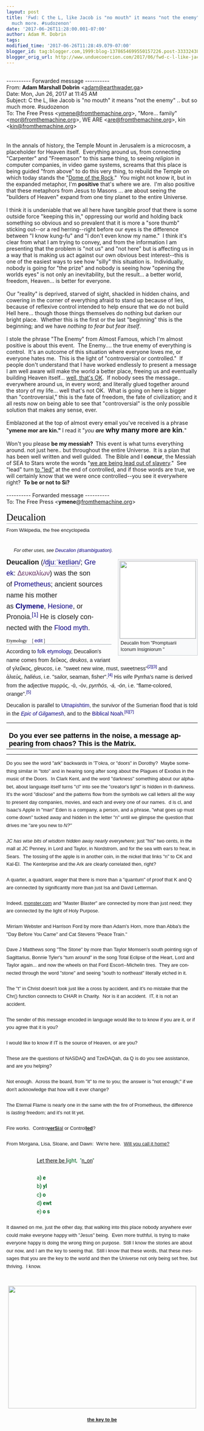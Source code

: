 ```yaml
---
layout: post
title: 'Fwd: C the L, like Jacob is "no mouth" it means "not the enemy" .. but so
  much more. #sudozenon'
date: '2017-06-26T11:28:00.001-07:00'
author: Adam M. Dobrin
tags: 
modified_time: '2017-06-26T11:28:49.079-07:00'
blogger_id: tag:blogger.com,1999:blog-1378654699550157226.post-3333243823829303140
blogger_orig_url: http://www.unduecoercion.com/2017/06/fwd-c-l-like-jacob-is-no-mouth-it-means.html
---
```


<div dir="ltr"><br><div class="gmail_quote">---------- Forwarded message ----------<br>From: <b class="gmail_sendername">Adam Marshall Dobrin</b> <span dir="ltr">&lt;<a href="mailto:adam@earthwader.ga">adam@earthwader.ga</a>&gt;</span><br>Date: Mon, Jun 26, 2017 at 11:45 AM<br>Subject: C the L, like Jacob is &quot;no mouth&quot; it means &quot;not the enemy&quot; .. but so much more. #sudozenon<br>To: The Free Press &lt;<a href="mailto:ymene@fromthemachine.org">ymene@fromthemachine.org</a>&gt;, &quot;More... family&quot; &lt;<a href="mailto:mor@fromthemachine.org">mor@fromthemachine.org</a>&gt;, WE ARE &lt;<a href="mailto:are@fromthemachine.org">are@fromthemachine.org</a>&gt;, kin &lt;<a href="mailto:kin@fromthemachine.org">kin@fromthemachine.org</a>&gt;<br><br><br><div dir="ltr"><div class="gmail_quote"><div dir="ltr"><div>In the annals of history, the Temple Mount in Jerusalem is a microcosm, a placeholder for Heaven itself.  Everything around us, from connecting &quot;Carpenter&quot; and &quot;Freemason&quot; to this same thing, to seeing <i>religion</i> in computer companies, in video game systems, screams that this place is being guided &quot;from above&quot; to do this very thing, to rebuild the Temple on which today stands the &quot;<a href="http://bit.ly/2s8Fd4e" target="_blank">Dome of the Rock</a>.&quot;  You might not know it, but in the expanded metaphor, I&#39;m <b>positive</b> that&#39;s where we are.  I&#39;m also positive that these metaphors from Jesus to Masons ... are about seeing the &quot;builders of Heaven&quot; expand from one tiny planet to the entire Universe.</div><div><br></div><div>I think it is undeniable that we all here have tangible proof that there is some outside force &quot;keeping this in,&quot; oppressing our world and holding back something so obvious and so prevalent that it is more a &quot;sore thumb&quot; sticking out--or a red herring--right before our eyes is the difference between &quot;I know kung-fu&quot; and &quot;I don&#39;t even know my name.&quot;  I think it&#39;s clear from what I am trying to convey, and from the information I am presenting that the problem is &quot;not us&quot; and &quot;not here&quot; but is affecting us in a way that is making us act against our own obvious best interest--this is one of the easiest ways to see how &quot;silly&quot; this situation is.  Individually, nobody is going for &quot;the prize&quot; and nobody is seeing how &quot;opening the worlds eyes&quot; is not only an inevitability, but the result... a better world, freedom, Heaven... is better for everyone.</div><div><br></div><div>Our &quot;reality&quot; is deprived, starved of sight, shackled in hidden chains, and cowering in the corner of everything afraid to stand up because of lies, because of reflexive control intended to help ensure that we do not build Hell here... though those things themselves do nothing but darken our bright place.  Whether this is the first or the last &quot;beginning&quot; this is the beginning; and we have <i>nothing to fear but fear itself</i>.</div><div><br></div><div>I stole the phrase &quot;The Enemy&quot; from Almost Famous, which I&#39;m almost positive is about this event.  The Enemy.... the true enemy of everything is control.  It&#39;s an outcome of this situation where everyone loves me, or everyone hates me.  This is the light of &quot;controversial or controlled.&quot;  If people don&#39;t understand that I have worked endlessly to present a message I am well aware will make the world a better place, freeing us and eventually building Heaven itself... <a href="https://www.youtube.com/watch?v=5pnOgkqJEzs" target="_blank">well, that&#39;s OK</a>.  If nobody sees the message.. everywhere around us, in every word; and literally glued together around the story of my life... well that&#39;s not OK.  What is going on here is bigger than &quot;controversial,&quot; this is the fate of freedom, the fate of civilization; and it all rests now on being able to see that &quot;controversial&quot; is the only possible solution that makes any sense, ever.</div><div><br></div><div>Emblazoned at the top of almost every email you&#39;ve received is a phrase &quot;<b>ymene mor are kin.&quot; </b>I read it &quot;<i>you</i> <b><i>are</i></b> <b><font size="4">why many more are kin</font>.</b>&quot;  </div><div><br></div><div>Won&#39;t you please <b>be my messiah?  </b>This event is what turns everything around. not just here.. but throughout the entire Universe.  It is a plan that has been well written and well guided.  The Bible and I <b>concur</b>, the Messiah of SEA to Stars wrote the words &quot;<a href="http://bit.ly/1VQhQ7L" target="_blank">we are being lead out of slavery</a>.&quot;  See &quot;lead&quot; turn <a href="http://bit.ly/2taYGR8" target="_blank">to &quot;led&quot;</a> at the end of controlled, and if those words are true, we will certainly know that we were once controlled--you see it everywhere right?  <b>To be or not to Si?</b></div><span class="m_-7791615713745447958gmail-"><div><br></div><div class="gmail_quote">---------- Forwarded message ----------<br>To: The Free Press &lt;<b>ymene</b>@<a href="http://fromthemachine.org" target="_blank">fromthemachine.org</a>&gt;<br><br><div dir="ltr"><h1 id="m_-7791615713745447958gmail-m_-2544188156643971597m_-3790956435057162790gmail-firstHeading" class="m_-7791615713745447958gmail-m_-2544188156643971597m_-3790956435057162790gmail-firstHeading" lang="en" style="color:rgb(0,0,0);background:none;font-weight:normal;margin:0px 0px 0.25em;overflow:visible;padding:0px;border-bottom:1px solid rgb(162,169,177);font-size:1.8em;line-height:1.3;font-family:&quot;Linux Libertine&quot;,Georgia,Times,serif">Deucalion</h1><div id="m_-7791615713745447958gmail-m_-2544188156643971597m_-3790956435057162790gmail-bodyContent" class="m_-7791615713745447958gmail-m_-2544188156643971597m_-3790956435057162790gmail-mw-body-content" style="line-height:1.6"><div id="m_-7791615713745447958gmail-m_-2544188156643971597m_-3790956435057162790gmail-siteSub" style="font-family:sans-serif;font-size:12.88px">From Wikipedia, the free encyclopedia</div><div id="m_-7791615713745447958gmail-m_-2544188156643971597m_-3790956435057162790gmail-contentSub" style="font-family:sans-serif;font-size:11.76px;line-height:1.2em;margin:0px 0px 1.4em 1em;color:rgb(84,84,84);width:auto"></div><div id="m_-7791615713745447958gmail-m_-2544188156643971597m_-3790956435057162790gmail-jump-to-nav" class="m_-7791615713745447958gmail-m_-2544188156643971597m_-3790956435057162790gmail-mw-jump" style="font-family:sans-serif;font-size:0.875em;overflow:hidden;height:0px;zoom:1;margin-bottom:1.4em"><a href="https://en.wikipedia.org/wiki/Deucalion#mw-head" style="text-decoration-line:none;color:rgb(11,0,128);background:none" target="_blank"></a><a href="https://en.wikipedia.org/wiki/Deucalion#p-search" style="text-decoration-line:none;color:rgb(11,0,128);background:none" target="_blank"></a></div><div id="m_-7791615713745447958gmail-m_-2544188156643971597m_-3790956435057162790gmail-mw-content-text" lang="en" dir="ltr" class="m_-7791615713745447958gmail-m_-2544188156643971597m_-3790956435057162790gmail-mw-content-ltr" style="direction:ltr"><div class="m_-7791615713745447958gmail-m_-2544188156643971597m_-3790956435057162790gmail-mw-parser-output"><div class="m_-7791615713745447958gmail-m_-2544188156643971597m_-3790956435057162790gmail-hatnote m_-7791615713745447958gmail-m_-2544188156643971597m_-3790956435057162790gmail-navigation-not-searchable" style="font-family:sans-serif;font-size:0.875em;font-style:italic;padding-left:1.6em;margin-bottom:0.5em">For other uses, see <a href="https://en.wikipedia.org/wiki/Deucalion_(disambiguation)" class="m_-7791615713745447958gmail-m_-2544188156643971597m_-3790956435057162790gmail-mw-disambig" title="Deucalion (disambiguation)" style="text-decoration-line:none;color:rgb(11,0,128);background:none" target="_blank">Deucalion (disambiguation)</a>.</div><div class="m_-7791615713745447958gmail-m_-2544188156643971597m_-3790956435057162790gmail-thumb m_-7791615713745447958gmail-m_-2544188156643971597m_-3790956435057162790gmail-tright" style="font-family:sans-serif;font-size:0.875em;clear:right;float:right;margin:0.5em 0px 1.3em 1.4em;width:auto;background-color:transparent"><div class="m_-7791615713745447958gmail-m_-2544188156643971597m_-3790956435057162790gmail-thumbinner" style="min-width:100px;border:1px solid rgb(200,204,209);padding:3px;background-color:rgb(248,249,250);font-size:13.16px;text-align:center;overflow:hidden;width:202px"><a href="https://en.wikipedia.org/wiki/File:Deucalion.jpg" class="m_-7791615713745447958gmail-m_-2544188156643971597m_-3790956435057162790gmail-image" style="text-decoration-line:none;color:rgb(11,0,128);background:none" target="_blank"><img alt="" src="https://upload.wikimedia.org/wikipedia/commons/thumb/4/41/Deucalion.jpg/200px-Deucalion.jpg" width="200" height="204" class="m_-7791615713745447958gmail-m_-2544188156643971597m_-3790956435057162790gmail-thumbimage" style="border:1px solid rgb(200,204,209);vertical-align:middle;background-color:rgb(255,255,255)"></a><div class="m_-7791615713745447958gmail-m_-2544188156643971597m_-3790956435057162790gmail-thumbcaption" style="border:0px;line-height:1.4em;padding:3px;font-size:12.3704px;text-align:left"><div class="m_-7791615713745447958gmail-m_-2544188156643971597m_-3790956435057162790gmail-magnify" style="float:right;margin-left:3px;margin-right:0px"><a href="https://en.wikipedia.org/wiki/File:Deucalion.jpg" class="m_-7791615713745447958gmail-m_-2544188156643971597m_-3790956435057162790gmail-internal" title="Enlarge" style="text-decoration-line:none;color:rgb(11,0,128);background-color:initial;display:block;text-indent:15px;white-space:nowrap;overflow:hidden;width:15px;height:11px" target="_blank"></a></div>Deucalin from &quot;Promptuarii Iconum Insigniorum &quot;</div></div></div><p style="margin:0.5em 0px;line-height:inherit"><font size="4"><b style="font-family:sans-serif">Deucalion</b><font face="sans-serif"> (</font><span class="m_-7791615713745447958gmail-m_-2544188156643971597m_-3790956435057162790gmail-nowrap" style="font-family:sans-serif;white-space:nowrap"><span class="m_-7791615713745447958gmail-m_-2544188156643971597m_-3790956435057162790gmail-IPA m_-7791615713745447958gmail-m_-2544188156643971597m_-3790956435057162790gmail-nopopups m_-7791615713745447958gmail-m_-2544188156643971597m_-3790956435057162790gmail-noexcerpt"><a href="https://en.wikipedia.org/wiki/Help:IPA_for_English" title="Help:IPA for English" style="color:rgb(11,0,128);background:none;text-decoration-line:none" target="_blank">/<span style="border-bottom:1px dotted"><span title="&#39;d&#39; in &#39;dye&#39;">d</span><span title="/juː/ long &#39;u&#39; in &#39;cute&#39;">juː</span><span title="/ˈ/ primary stress follows">ˈ</span><span title="&#39;k&#39; in &#39;kind&#39;">k</span><span title="/eɪ/ long &#39;a&#39; in &#39;base&#39;">eɪ</span><span title="&#39;l&#39; in &#39;lie&#39;">l</span><span title="/i/ &#39;y&#39; in &#39;happy&#39;">i</span><span title="/ən/ &#39;on&#39; in &#39;button&#39;">ən</span></span>/</a></span></span><font face="sans-serif">; </font><a href="https://en.wikipedia.org/wiki/Greek_language" title="Greek language" style="font-family:sans-serif;text-decoration-line:none;color:rgb(11,0,128);background:none" target="_blank">Gre<wbr>ek</a><font face="sans-serif">: </font><span lang="grc" style="font-family:sans-serif"><a href="https://en.wiktionary.org/wiki/%CE%94%CE%B5%CF%85%CE%BA%CE%B1%CE%BB%CE%AF%CF%89%CE%BD#Ancient_Greek" class="m_-7791615713745447958gmail-m_-2544188156643971597m_-3790956435057162790extiw" title="wikt:Δευκαλίων" style="text-decoration-line:none;color:rgb(102,51,102);background:none" target="_blank">Δευκαλίων</a></span><font face="sans-serif">) was the son of </font><a href="https://en.wikipedia.org/wiki/Prometheus" title="Prometheus" style="font-family:sans-serif;text-decoration-line:none;color:rgb(11,0,128);background:none" target="_blank">Prometheus</a><font face="sans-serif">; ancient sources name his mother as </font><a href="https://en.wikipedia.org/wiki/Clymene_(mythology)" title="Clymene (mythology)" style="text-decoration-line:none;color:rgb(11,0,128);background:none" target="_blank"><b><font face="arial black, sans-serif">Clymene</font></b></a><font face="sans-serif">, </font><a href="https://en.wikipedia.org/wiki/Hesione#Others_named_Hesione" title="Hesione" style="font-family:sans-serif;text-decoration-line:none;color:rgb(11,0,128);background:none" target="_blank">Hesione</a><font face="sans-serif">, or Pronoia.</font><sup id="m_-7791615713745447958gmail-m_-2544188156643971597m_-3790956435057162790gmail-cite_ref-1" class="m_-7791615713745447958gmail-m_-2544188156643971597m_-3790956435057162790gmail-reference" style="font-family:sans-serif;line-height:1;unicode-bidi:isolate;white-space:nowrap"><a href="https://en.wikipedia.org/wiki/Deucalion#cite_note-1" style="text-decoration-line:none;color:rgb(11,0,128);background:none" target="_blank">[1]</a></sup><font face="sans-serif"> He is closely connected with the </font><a href="https://en.wikipedia.org/wiki/Flood_myth" title="Flood myth" style="font-family:sans-serif;text-decoration-line:none;color:rgb(11,0,128);background:none" target="_blank">Flood myth</a><font face="sans-serif">.</font></font></p><h2 style="font-family:&quot;Linux Libertine&quot;,Georgia,Times,serif;font-size:0.875em;color:rgb(0,0,0);background-image:none;background-position:initial;background-size:initial;background-repeat:initial;background-origin:initial;background-clip:initial;font-weight:normal;margin:1em 0px 0.25em;overflow:hidden;padding:0px;border-bottom:1px solid rgb(162,169,177);line-height:1.3"><span class="m_-7791615713745447958gmail-m_-2544188156643971597m_-3790956435057162790gmail-mw-headline" id="m_-7791615713745447958gmail-m_-2544188156643971597m_-3790956435057162790gmail-Etymology">Etymology</span><span class="m_-7791615713745447958gmail-m_-2544188156643971597m_-3790956435057162790gmail-mw-editsection" style="font-size:small;margin-left:1em;vertical-align:baseline;line-height:1em;display:inline-block;font-family:sans-serif;white-space:nowrap;unicode-bidi:isolate"><span class="m_-7791615713745447958gmail-m_-2544188156643971597m_-3790956435057162790gmail-mw-editsection-bracket" style="margin-right:0.25em;color:rgb(85,85,85)">[</span><a href="https://en.wikipedia.org/w/index.php?title=Deucalion&amp;action=edit&amp;section=1" title="Edit section: Etymology" style="text-decoration-line:none;color:rgb(11,0,128);background:none" target="_blank">edit</a><span class="m_-7791615713745447958gmail-m_-2544188156643971597m_-3790956435057162790gmail-mw-editsection-bracket" style="margin-left:0.25em;color:rgb(85,85,85)">]</span></span></h2><p style="font-family:sans-serif;font-size:14px;margin:0.5em 0px;line-height:inherit">According to <a href="https://en.wikipedia.org/wiki/Folk_etymology" title="Folk etymology" style="text-decoration-line:none;color:rgb(11,0,128);background:none" target="_blank">folk etymology</a>, Deucalion&#39;s name comes from δεῦκος, <i>deukos</i>, a variant of γλεῦκος, <i>gleucos</i>, i.e. &quot;sweet new wine, must, sweetness&quot;<sup id="m_-7791615713745447958gmail-m_-2544188156643971597m_-3790956435057162790gmail-cite_ref-LSJ_2-0" class="m_-7791615713745447958gmail-m_-2544188156643971597m_-3790956435057162790gmail-reference" style="line-height:1;unicode-bidi:isolate;white-space:nowrap;font-size:11.2px"><a href="https://en.wikipedia.org/wiki/Deucalion#cite_note-LSJ-2" style="text-decoration-line:none;color:rgb(11,0,128);background:none" target="_blank">[2]</a></sup><sup id="m_-7791615713745447958gmail-m_-2544188156643971597m_-3790956435057162790gmail-cite_ref-LSJ1_3-0" class="m_-7791615713745447958gmail-m_-2544188156643971597m_-3790956435057162790gmail-reference" style="line-height:1;unicode-bidi:isolate;white-space:nowrap;font-size:11.2px"><a href="https://en.wikipedia.org/wiki/Deucalion#cite_note-LSJ1-3" style="text-decoration-line:none;color:rgb(11,0,128);background:none" target="_blank">[3]</a></sup> and ἁλιεύς, <i>haliéus</i>, i.e. &quot;sailor, seaman, fisher&quot;.<sup id="m_-7791615713745447958gmail-m_-2544188156643971597m_-3790956435057162790gmail-cite_ref-LSJ2_4-0" class="m_-7791615713745447958gmail-m_-2544188156643971597m_-3790956435057162790gmail-reference" style="line-height:1;unicode-bidi:isolate;white-space:nowrap;font-size:11.2px"><a href="https://en.wikipedia.org/wiki/Deucalion#cite_note-LSJ2-4" style="text-decoration-line:none;color:rgb(11,0,128);background:none" target="_blank">[4]</a></sup> His wife Pyrrha&#39;s name is derived from the adjective πυρρός, -ά, -όν, <i>pyrrhós, -á, -ón</i>, i.e. &quot;flame-colored, orange&quot;.<sup id="m_-7791615713745447958gmail-m_-2544188156643971597m_-3790956435057162790gmail-cite_ref-LSJ3_5-0" class="m_-7791615713745447958gmail-m_-2544188156643971597m_-3790956435057162790gmail-reference" style="line-height:1;unicode-bidi:isolate;white-space:nowrap;font-size:11.2px"><a href="https://en.wikipedia.org/wiki/Deucalion#cite_note-LSJ3-5" style="text-decoration-line:none;color:rgb(11,0,128);background:none" target="_blank">[5]</a></sup></p><p style="font-family:sans-serif;font-size:14px;margin:0.5em 0px;line-height:inherit">Deucalion is parallel to <a href="https://en.wikipedia.org/wiki/Utnapishtim" title="Utnapishtim" style="text-decoration-line:none;color:rgb(11,0,128);background:none" target="_blank">Utnapishtim</a>, the survivor of the Sumerian flood that is told in the <i><a href="https://en.wikipedia.org/wiki/Epic_of_Gilgamesh" title="Epic of Gilgamesh" style="text-decoration-line:none;color:rgb(11,0,128);background:none" target="_blank">Epic of Gilgamesh</a></i>, and to the <a href="https://en.wikipedia.org/wiki/Biblical" class="m_-7791615713745447958gmail-m_-2544188156643971597m_-3790956435057162790gmail-mw-redirect" title="Biblical" style="text-decoration-line:none;color:rgb(11,0,128);background:none" target="_blank">Biblical</a> <a href="https://en.wikipedia.org/wiki/Noah" title="Noah" style="text-decoration-line:none;color:rgb(11,0,128);background:none" target="_blank">Noah</a>.<sup id="m_-7791615713745447958gmail-m_-2544188156643971597m_-3790956435057162790gmail-cite_ref-6" class="m_-7791615713745447958gmail-m_-2544188156643971597m_-3790956435057162790gmail-reference" style="line-height:1;unicode-bidi:isolate;white-space:nowrap;font-size:11.2px"><a href="https://en.wikipedia.org/wiki/Deucalion#cite_note-6" style="text-decoration-line:none;color:rgb(11,0,128);background:none" target="_blank">[6]</a></sup><sup id="m_-7791615713745447958gmail-m_-2544188156643971597m_-3790956435057162790gmail-cite_ref-7" class="m_-7791615713745447958gmail-m_-2544188156643971597m_-3790956435057162790gmail-reference" style="line-height:1;unicode-bidi:isolate;white-space:nowrap;font-size:11.2px"><a href="https://en.wikipedia.org/wiki/Deucalion#cite_note-7" style="text-decoration-line:none;color:rgb(11,0,128);background:none" target="_blank">[7]</a></sup></p><span class="m_-7791615713745447958gmail-m_-2544188156643971597HOEnZb" style="font-family:sans-serif;font-size:0.875em"><table width="100%" cellpadding="0" cellspacing="0" border="0" style="color:rgb(0,0,0);font-family:arial,sans-serif;font-size:13px"><tbody><tr><td><font size="+1"><b><br>Do you ever see patterns in the noise, a message appearing from chaos? This is the Matrix.</b></font><br></td></tr></tbody></table><hr style="color:rgb(0,0,0);font-family:arial,sans-serif;font-size:13px"><span style="font-family:arial,sans-serif;font-size:12.8px">Do you see the word &quot;ark&quot; backwards in &#39;T&#39;okra, or &quot;doors&quot; in Dorothy?  Maybe something similar in &quot;toto&quot; and in hearing song after song about the Plagues of Exodus in the music of the Doors.  In Clark Kent, and the word &quot;darkness&quot; something about our alphabet, about language itself turns &quot;cl&quot; into see the &quot;creator&#39;s light&quot; is hidden in th darkness.  It&#39;s the word &quot;disclose&quot; and the patterns flow from the symbols we call letters all the way to present day companies, movies, and each and every one of our names.  d is cl, and Isaac&#39;s Apple in &quot;man&quot; Eden is a company, a person, and a phrase, &quot;what goes up must come down&quot; tucked away and hidden in the letter &quot;n&quot; until we glimpse the question that drives me &quot;are you new to </span><i style="font-family:arial,sans-serif;font-size:12.8px">N?&quot;  </i><div style="font-family:arial,sans-serif;font-size:12.8px"><i><br></i></div><div style="font-family:arial,sans-serif;font-size:12.8px"><i>JC has wise bits of wisdom hidden away nearly everywhere; </i>just &quot;his&quot; two cents, in the mall at JC Penney, in Lord and Taylor, in Nordstrom, and for the sea with ears to hear, in Sears.  The tossing of the apple is in another coin, in the nickel that links &quot;n&quot; to CK and Kal-El.  The Kenterprise and the Ark are clearly correlated then, right?</div><div style="font-family:arial,sans-serif;font-size:12.8px"><br></div><div style="font-family:arial,sans-serif;font-size:12.8px">A quarter, a quadrant, <i>wager</i><b> </b>that there is more than a &quot;quantum&quot; of proof that K and Q are connected by significantly more than just Isa and David Letterman.  </div><div style="font-family:arial,sans-serif;font-size:12.8px"><br></div><div style="font-family:arial,sans-serif;font-size:12.8px">Indeed, <a href="http://monster.com/" target="_blank">monster.com</a> and &quot;Master Blaster&quot; are connected by more than just need; they are connected by the light of Holy Purpose.  </div><div style="font-family:arial,sans-serif;font-size:12.8px"><br></div><div style="font-family:arial,sans-serif;font-size:12.8px">Mirriam Webster and Harrison Ford by more than Adam&#39;s Horn, more than Abba&#39;s the &quot;Day Before You Came&quot; and Cat Stevens &quot;Peace Train.&quot;</div><div style="font-family:arial,sans-serif;font-size:12.8px"><br></div><div style="font-family:arial,sans-serif;font-size:12.8px">Dave J Matthews song &quot;The Stone&quot; by more than Taylor Momsen&#39;s south pointing sign of Sagittarius, Bonnie Tyler&#39;s &quot;turn around&quot; in the song Total Eclipse of the Heart, Lord and Taylor again... and now the wheels on that Ford Escort--Michelin tires.  They are connected through the word &quot;stone&quot; and seeing &quot;south to northeast&quot; literally etched in it.</div><div style="font-family:arial,sans-serif;font-size:12.8px"><br></div><div style="font-family:arial,sans-serif;font-size:12.8px">The &quot;t&quot; in Christ doesn&#39;t look just like a cross by accident, and it&#39;s no mistake that the Chr() function connects to CHAR in Charity.  Nor is it an accident.  IT, it is not an accident.</div><div style="font-family:arial,sans-serif;font-size:12.8px"><br></div><div style="font-family:arial,sans-serif;font-size:12.8px">The sender of this message encoded in language would like to to know if you are it, or if you agree that it is you?</div><div style="font-family:arial,sans-serif;font-size:12.8px"><br></div><div style="font-family:arial,sans-serif;font-size:12.8px">I would like to know if IT is the source of Heaven, or are you?</div><div style="font-family:arial,sans-serif;font-size:12.8px"><br></div><div style="font-family:arial,sans-serif;font-size:12.8px">These are the questions of NASDAQ and TzeDAQah, da Q is do you see assistance, and are you helping?</div><div style="font-family:arial,sans-serif;font-size:12.8px"><br></div><div style="font-family:arial,sans-serif;font-size:12.8px">Not enough.  Across the board, from &quot;it&quot; to me to you; the answer is &quot;not enough;&quot; if we don&#39;t acknowledge that how will it ever change?</div><div style="font-family:arial,sans-serif;font-size:12.8px"><br></div><div style="font-family:arial,sans-serif;font-size:12.8px">The Eternal Flame is nearly one in the same with the fire of Prometheus, the difference is <i>lasting</i> freedom; and it&#39;s not lit yet.  </div><div style="font-family:arial,sans-serif;font-size:12.8px"><br></div><div style="font-family:arial,sans-serif;font-size:12.8px">Fire works.  Contro<b><u>ver</u></b><a href="https://www.prlog.org/12646889-so-you-think-you-can-tell-heaven-from-hell-fake-blue-skies-from-antagonizing-pain.html" target="_blank"><b>Si</b></a><a href="https://www.prlog.org/12642043-announcing-the-seagate-spockalypse-of-nt-rods-dens-and-berries.html" target="_blank">al</a> or Control<u><a href="https://www.prlog.org/12642043-announcing-the-seagate-spockalypse-of-nt-rods-dens-and-berries.html" target="_blank"><b>led</b></a></u>?</div><div style="font-family:arial,sans-serif;font-size:12.8px"><br></div><div style="font-family:arial,sans-serif;font-size:12.8px">From Morgana, Lisa, Sloane, and Dawn:  We&#39;re here.  <a href="https://www.youtube.com/watch?v=psIuidkkLjI" target="_blank">Will you call it home?</a>  </div></span></div></div></div></div></div></span></div></div><blockquote style="margin:0 0 0 40px;border:none;padding:0px"><blockquote style="margin:0 0 0 40px;border:none;padding:0px"><div class="gmail_quote"><div><span class="m_-7791615713745447958gmail-"><div class="gmail_quote"><div dir="ltr"><div class="m_-7791615713745447958gmail-m_-2544188156643971597m_-3790956435057162790gmail-mw-body-content" style="line-height:1.6;font-size:0.875em;font-family:sans-serif"><div lang="en" dir="ltr" class="m_-7791615713745447958gmail-m_-2544188156643971597m_-3790956435057162790gmail-mw-content-ltr" style="direction:ltr"><div class="m_-7791615713745447958gmail-m_-2544188156643971597m_-3790956435057162790gmail-mw-parser-output"><span class="m_-7791615713745447958gmail-m_-2544188156643971597HOEnZb"><div style="font-family:arial,sans-serif;font-size:12.8px"><span style="color:rgb(0,102,33);font-size:14px;font-family:Roboto,arial,sans-serif;white-space:nowrap"><br></span></div></span></div></div></div></div></div></span></div></div></blockquote><blockquote style="margin:0 0 0 40px;border:none;padding:0px"><div class="gmail_quote"><div><span class="m_-7791615713745447958gmail-"><div class="gmail_quote"><div dir="ltr"><div class="m_-7791615713745447958gmail-m_-2544188156643971597m_-3790956435057162790gmail-mw-body-content" style="line-height:1.6;font-size:0.875em;font-family:sans-serif"><div lang="en" dir="ltr" class="m_-7791615713745447958gmail-m_-2544188156643971597m_-3790956435057162790gmail-mw-content-ltr" style="direction:ltr"><div class="m_-7791615713745447958gmail-m_-2544188156643971597m_-3790956435057162790gmail-mw-parser-output"><span class="m_-7791615713745447958gmail-m_-2544188156643971597HOEnZb"><div style="font-family:arial,sans-serif;font-size:12.8px"><span style="color:rgb(0,102,33);font-size:14px;font-family:Roboto,arial,sans-serif;white-space:nowrap"><a href="https://www.youtube.com/watch?v=u9Dg-g7t2l4" target="_blank">Let there be l</a>ight,  &quot;<a href="https://www.youtube.com/watch?v=RNteFsnI_uA" target="_blank">n_on</a>&quot;</span></div></span></div></div></div></div></div></span></div></div></blockquote><blockquote style="margin:0 0 0 40px;border:none;padding:0px"><div class="gmail_quote"><div><span class="m_-7791615713745447958gmail-"><div class="gmail_quote"><div dir="ltr"><div class="m_-7791615713745447958gmail-m_-2544188156643971597m_-3790956435057162790gmail-mw-body-content" style="line-height:1.6;font-size:0.875em;font-family:sans-serif"><div lang="en" dir="ltr" class="m_-7791615713745447958gmail-m_-2544188156643971597m_-3790956435057162790gmail-mw-content-ltr" style="direction:ltr"><div class="m_-7791615713745447958gmail-m_-2544188156643971597m_-3790956435057162790gmail-mw-parser-output"><span class="m_-7791615713745447958gmail-m_-2544188156643971597HOEnZb"><div style="font-family:arial,sans-serif;font-size:12.8px"><span style="color:rgb(0,102,33);font-size:14px;font-family:Roboto,arial,sans-serif;white-space:nowrap"><br></span></div></span></div></div></div></div></div></span></div></div></blockquote><blockquote style="margin:0 0 0 40px;border:none;padding:0px"><div class="gmail_quote"><div><span class="m_-7791615713745447958gmail-"><div class="gmail_quote"><div dir="ltr"><div class="m_-7791615713745447958gmail-m_-2544188156643971597m_-3790956435057162790gmail-mw-body-content" style="line-height:1.6;font-size:0.875em;font-family:sans-serif"><div lang="en" dir="ltr" class="m_-7791615713745447958gmail-m_-2544188156643971597m_-3790956435057162790gmail-mw-content-ltr" style="direction:ltr"><div class="m_-7791615713745447958gmail-m_-2544188156643971597m_-3790956435057162790gmail-mw-parser-output"><span class="m_-7791615713745447958gmail-m_-2544188156643971597HOEnZb"><div style="font-family:arial,sans-serif;font-size:12.8px"><span style="color:rgb(0,102,33);font-size:14px;font-family:Roboto,arial,sans-serif;white-space:nowrap">a<b>) e</b></span></div></span></div></div></div></div></div></span></div></div></blockquote><blockquote style="margin:0 0 0 40px;border:none;padding:0px"><div class="gmail_quote"><div><span class="m_-7791615713745447958gmail-"><div class="gmail_quote"><div dir="ltr"><div class="m_-7791615713745447958gmail-m_-2544188156643971597m_-3790956435057162790gmail-mw-body-content" style="line-height:1.6;font-size:0.875em;font-family:sans-serif"><div lang="en" dir="ltr" class="m_-7791615713745447958gmail-m_-2544188156643971597m_-3790956435057162790gmail-mw-content-ltr" style="direction:ltr"><div class="m_-7791615713745447958gmail-m_-2544188156643971597m_-3790956435057162790gmail-mw-parser-output"><span class="m_-7791615713745447958gmail-m_-2544188156643971597HOEnZb"><div style="font-family:arial,sans-serif;font-size:12.8px"><span style="color:rgb(0,102,33);font-size:14px;font-family:Roboto,arial,sans-serif;white-space:nowrap">b<b>) yl</b></span></div></span></div></div></div></div></div></span></div></div></blockquote><blockquote style="margin:0 0 0 40px;border:none;padding:0px"><div class="gmail_quote"><div><span class="m_-7791615713745447958gmail-"><div class="gmail_quote"><div dir="ltr"><div class="m_-7791615713745447958gmail-m_-2544188156643971597m_-3790956435057162790gmail-mw-body-content" style="line-height:1.6;font-size:0.875em;font-family:sans-serif"><div lang="en" dir="ltr" class="m_-7791615713745447958gmail-m_-2544188156643971597m_-3790956435057162790gmail-mw-content-ltr" style="direction:ltr"><div class="m_-7791615713745447958gmail-m_-2544188156643971597m_-3790956435057162790gmail-mw-parser-output"><span class="m_-7791615713745447958gmail-m_-2544188156643971597HOEnZb"><div style="font-family:arial,sans-serif;font-size:12.8px"><span style="color:rgb(0,102,33);font-size:14px;font-family:Roboto,arial,sans-serif;white-space:nowrap">c<b>) o</b></span></div></span></div></div></div></div></div></span></div></div></blockquote><blockquote style="margin:0 0 0 40px;border:none;padding:0px"><div class="gmail_quote"><div><span class="m_-7791615713745447958gmail-"><div class="gmail_quote"><div dir="ltr"><div class="m_-7791615713745447958gmail-m_-2544188156643971597m_-3790956435057162790gmail-mw-body-content" style="line-height:1.6;font-size:0.875em;font-family:sans-serif"><div lang="en" dir="ltr" class="m_-7791615713745447958gmail-m_-2544188156643971597m_-3790956435057162790gmail-mw-content-ltr" style="direction:ltr"><div class="m_-7791615713745447958gmail-m_-2544188156643971597m_-3790956435057162790gmail-mw-parser-output"><span class="m_-7791615713745447958gmail-m_-2544188156643971597HOEnZb"><div style="font-family:arial,sans-serif;font-size:12.8px"><span style="color:rgb(0,102,33);font-size:14px;font-family:Roboto,arial,sans-serif;white-space:nowrap">d<b>) ewt</b></span></div></span></div></div></div></div></div></span></div></div></blockquote></blockquote><blockquote style="margin:0 0 0 40px;border:none;padding:0px"><blockquote style="margin:0 0 0 40px;border:none;padding:0px"><div class="gmail_quote"><div><span class="m_-7791615713745447958gmail-"><div class="gmail_quote"><div dir="ltr"><div class="m_-7791615713745447958gmail-m_-2544188156643971597m_-3790956435057162790gmail-mw-body-content" style="line-height:1.6;font-size:0.875em;font-family:sans-serif"><div lang="en" dir="ltr" class="m_-7791615713745447958gmail-m_-2544188156643971597m_-3790956435057162790gmail-mw-content-ltr" style="direction:ltr"><div class="m_-7791615713745447958gmail-m_-2544188156643971597m_-3790956435057162790gmail-mw-parser-output"><span class="m_-7791615713745447958gmail-m_-2544188156643971597HOEnZb"><div style="font-family:arial,sans-serif;font-size:12.8px"><span style="color:rgb(0,102,33);font-size:14px;font-family:Roboto,arial,sans-serif;white-space:nowrap">e)<b> o s</b></span></div></span></div></div></div></div></div></span></div></div></blockquote></blockquote><div class="gmail_quote"><div dir="ltr"><span class="m_-7791615713745447958gmail-"><div class="gmail_quote"><div dir="ltr"><div class="m_-7791615713745447958gmail-m_-2544188156643971597m_-3790956435057162790gmail-mw-body-content" style="line-height:1.6"><div lang="en" dir="ltr" class="m_-7791615713745447958gmail-m_-2544188156643971597m_-3790956435057162790gmail-mw-content-ltr" style="direction:ltr"><div class="m_-7791615713745447958gmail-m_-2544188156643971597m_-3790956435057162790gmail-mw-parser-output"><span class="m_-7791615713745447958gmail-m_-2544188156643971597HOEnZb"><div style="font-family:arial,sans-serif;font-size:12.8px"><br></div><div style="font-family:arial,sans-serif;font-size:12.8px">It dawned on me, just the other day, that walking into this place nobody anywhere ever could make everyone happy with &quot;Jesus&quot; being.  Even more truthful, is trying to make everyone happy is doing the wrong thing on purpose.  Still I know the stories are about our now, and I am the key to seeing that.  Still i know that these words, that these messages that you are the key to the world and then the Universe not only being set free, but thriving.  I know.</div><div style="font-family:arial,sans-serif;font-size:12.8px"><br></div><div style="font-family:arial,sans-serif;font-size:12.8px"><br></div><div><div style="font-family:arial,sans-serif;font-size:12.8px;text-align:center"><a href="https://www.youtube.com/watch?v=x_-bRfH8hws" target="_blank" class="playable"><img src="http://i.imgur.com/oP9iYFE.png" width="495" height="323" style="font-size:12.8px" alt=""></a></div><div style="text-align:center"><span style="font-size:12.8px"><br></span></div></div><div style="font-family:arial,sans-serif;font-size:12.8px;text-align:center"><b><a href="https://www.youtube.com/watch?v=x_-bRfH8hws" target="_blank">the key to be</a></b></div></span></div></div></div></div></div></span></div></div></div><div hspace="streak-pt-mark" style="max-height:1px"><img alt="" style="width:0px;max-height:0px;overflow:hidden" src="https://mailfoogae.appspot.com/t?sender=aYWRhbUBlYXJ0aHdhZGVyLmdh&amp;type=zerocontent&amp;guid=cdd0c818-d752-40a3-8fb8-34d50dbc4d68"><font color="#ffffff" size="1">ᐧ</font></div>  </div><br></div><div hspace="streak-pt-mark" style="max-height:1px"><img alt="" style="width:0px;max-height:0px;overflow:hidden" src="https://mailfoogae.appspot.com/t?sender=aYWRhbUBlYXJ0aHdhZGVyLmdh&amp;type=zerocontent&amp;guid=ed34ba6b-c0ec-4b00-8f90-dbc191e1acf4"><font color="#ffffff" size="1">ᐧ</font></div>  
